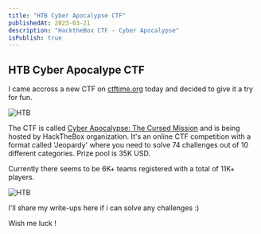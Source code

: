 ```yaml
---
title: "HTB Cyber Apocalypse CTF"
publishedAt: 2023-03-21
description: "HacktheBox CTF - Cyber Apocalypse"
isPublish: true
---
```


## HTB Cyber Apocalype CTF

I came accross a new CTF on [ctftime.org](https://ctftime.org/) today and decided to give it a try for fun.

![HTB](/images/htb/htb_ca_ctf.png)

The CTF is called [Cyber Apocalypse: The Cursed Mission](https://ctf.hackthebox.com/event/details/cyber-apocalypse-2023-the-cursed-mission-821) and is being hosted by HackTheBox organization.
It's an online CTF competition with a format called 'Jeopardy' where you need to solve 74 challenges out of 10 different categories. Prize pool is 35K USD.

Currently there seems to be 6K+ teams registered with a total of 11K+ players.

![HTB](/images/htb/htb_info.png)

I'll share my write-ups here if i can solve any challenges :)

Wish me luck !
